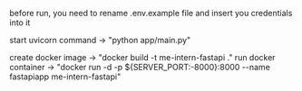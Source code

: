 before run, you need to rename .env.example file and insert you credentials into it

start uvicorn command ->    "python app/main.py"

create docker image ->      "docker build -t me-intern-fastapi ."
run docker container ->     "docker run -d -p ${SERVER_PORT:-8000}:8000 --name fastapiapp me-intern-fastapi"
